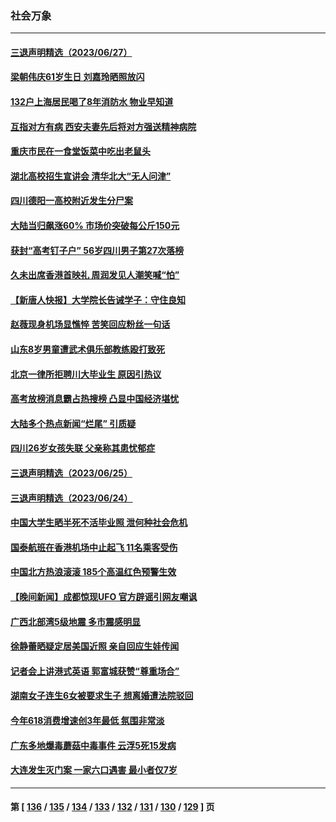 ### 社会万象
---
#### [三退声明精选（2023/06/27）](../../pages/ncid282/n14023921.md) 
#### [梁朝伟庆61岁生日 刘嘉玲晒照放闪](../../pages/ncid282/n14023667.md) 
#### [132户上海居民喝了8年消防水 物业早知道](../../pages/ncid282/n14023586.md) 
#### [互指对方有病 西安夫妻先后将对方强送精神病院](../../pages/ncid282/n14023702.md) 
#### [重庆市民在一食堂饭菜中吃出老鼠头](../../pages/ncid282/n14023468.md) 
#### [湖北高校招生宣讲会 清华北大“无人问津”](../../pages/ncid282/n14023392.md) 
#### [四川德阳一高校附近发生分尸案](../../pages/ncid282/n14023420.md) 
#### [大陆当归飙涨60% 市场价突破每公斤150元](../../pages/ncid282/n14023318.md) 
#### [获封“高考钉子户” 56岁四川男子第27次落榜](../../pages/ncid282/n14023266.md) 
#### [久未出席香港首映礼 周润发见人潮笑喊“怕”](../../pages/ncid282/n14023143.md) 
#### [【新唐人快报】大学院长告诫学子：守住良知](../../pages/ncid282/n14023240.md) 
#### [赵薇现身机场显憔悴 苦笑回应粉丝一句话](../../pages/ncid282/n14023107.md) 
#### [山东8岁男童遭武术俱乐部教练殴打致死](../../pages/ncid282/n14022580.md) 
#### [北京一律所拒聘川大毕业生 原因引热议](../../pages/ncid282/n14022814.md) 
#### [高考放榜消息霸占热搜榜 凸显中国经济堪忧](../../pages/ncid282/n14022657.md) 
#### [大陆多个热点新闻“烂尾” 引质疑](../../pages/ncid282/n14022578.md) 
#### [四川26岁女孩失联 父亲称其患忧郁症](../../pages/ncid282/n14022573.md) 
#### [三退声明精选（2023/06/25）](../../pages/ncid282/n14022577.md) 
#### [三退声明精选（2023/06/24）](../../pages/ncid282/n14022301.md) 
#### [中国大学生晒半死不活毕业照 泄何种社会危机](../../pages/ncid282/n14022172.md) 
#### [国泰航班在香港机场中止起飞 11名乘客受伤](../../pages/ncid282/n14021982.md) 
#### [中国北方热浪滚滚 185个高温红色预警生效](../../pages/ncid282/n14021971.md) 
#### [【晚间新闻】成都惊现UFO 官方辟谣引网友嘲讽](../../pages/ncid282/n14021949.md) 
#### [广西北部湾5级地震 多市震感明显](../../pages/ncid282/n14021934.md) 
#### [徐静蕾晒疑定居美国近照 亲自回应生娃传闻](../../pages/ncid282/n14021766.md) 
#### [记者会上讲港式英语 郭富城获赞“尊重场合”](../../pages/ncid282/n14021703.md) 
#### [湖南女子连生6女被要求生子 想离婚遭法院驳回](../../pages/ncid282/n14021718.md) 
#### [今年618消费增速创3年最低 氛围非常淡](../../pages/ncid282/n14021499.md) 
#### [广东多地爆毒蘑菇中毒事件 云浮5死15发病](../../pages/ncid282/n14021476.md) 
#### [大连发生灭门案 一家六口遇害 最小者仅7岁](../../pages/ncid282/n14021459.md) 

---
#### 第 [ [136](./136.md) / [135](./135.md) / [134](./134.md) / [133](./133.md) / [132](./132.md) / [131](./131.md) / [130](./130.md) / [129](./129.md) ] 页
